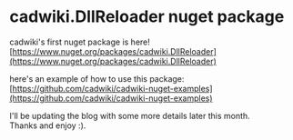 ﻿# cadwiki.DllReloader nuget package

cadwiki's first nuget package is here!  
[https://www.nuget.org/packages/cadwiki.DllReloader](https://www.nuget.org/packages/cadwiki.DllReloader)


here's an example of how to use this package:  
[https://github.com/cadwiki/cadwiki-nuget-examples](https://github.com/cadwiki/cadwiki-nuget-examples)

I'll be updating the blog with some more details later this month.  
Thanks and enjoy :).  